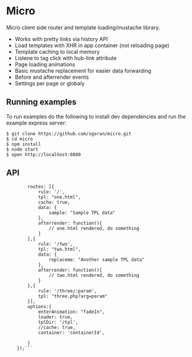 # Micro

Micro client side router and template loading/mustache library.

- Works with pretty links via history API
- Load templates with XHR in app container (not reloading page)
- Template caching to local memory
- Listene to <a> tag click with hub-link attribute
- Page loading animations
- Basic mustache replacement for easier data forwarding
- Before and afterrender events
- Settings per page or globaly

## Running examples

  To run examples do the following to install dev dependencies and run the example express server:

    $ git clone https://github.com/sgoran/micro.git
    $ cd micro
    $ npm install
    $ node start
    $ open http://localhost:8080

## API

```new Micro({
        routes: [{
            rule: '/',
            tpl: "one.html",
            cache: true,
            data: {
                sample: "Sample TPL data"
            },
            afterrender: function(){
                // one.html rendered, do something
            }
        },{
            rule: '/two',
            tpl: "two.html",
            data: {
                replaceme: "Another sample TPL data"
            },
            afterrender: function(){
                // two.html rendered, do something
            }
        },{
            rule: '/three/:param',
            tpl: "three.php?arg=param"
        }],
        options:{
            enterAnimation: "fadeIn",
            loader: true,
            tplDir: '/tpl',
            //cache: true,
            container: 'containerId',

        } 
    });```
    
    
